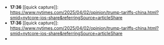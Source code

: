 - **17:36** [[quick capture]]: https://www.nytimes.com/2025/04/02/opinion/trump-tariffs-china.html?smid=nytcore-ios-share&referringSource=articleShare
- **17:36** [[quick capture]]: https://www.nytimes.com/2025/04/02/opinion/trump-tariffs-china.html?smid=nytcore-ios-share&referringSource=articleShare
-